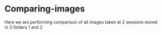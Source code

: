# Comparing-images
Here we are performing comparison of all images taken at 2 sessions stored in 3 folders 1 and 2
